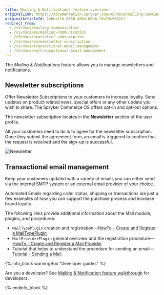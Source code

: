 ```yaml
---
title: Mailing & Notifications feature overview
originalLink: https://documentation.spryker.com/v5/docs/mailing-communication
originalArticleId: 1ebba1fb-9858-4684-b6eb-f3e70c5082e1
redirect_from:
  - /v5/docs/mailing-communication
  - /v5/docs/en/mailing-communication
  - /v5/docs/newsletter-subscription
  - /v5/docs/en/newsletter-subscription
  - /v5/docs/transactional-email-management
  - /v5/docs/en/transactional-email-management
---
```


The *Mailing & Notifications* feature allows you to manage newsletters and notifications.

## Newsletter subscriptions

Offer Newsletter Subscriptions to your customers to increase loyalty. Send updates on product related news, special offers or any other update you wish to share. The Spryker Commerce OS offers opt-in and opt-out options.

The newsletter subscription locates in the **Newsletter** section of the user profile.

All your customers need to do is to agree for the newsletter subscription. Once they submit the agreement form, an email is triggered to confirm that the request is received and the sign-up is successful.

![Newsletter](https://spryker.s3.eu-central-1.amazonaws.com/docs/Features/Mailing+%26+Communication/Newsletter+Subscription/subscribe-to-the-newsletter.gif)

## Transactional email management

Keep your customers updated with a variety of emails you can either send via the internal SMTP system or an external email provider of your choice.

Automated Emails regarding order status, shipping or transactions are just a few examples of how you can support the purchase process and increase brand loyalty.

The following links provide additional information about the Mail module, plugins, and procedures:

*  `MailTypePlugin` creation and  registration—[HowTo - Create and Register a MailTypePlugin](/docs/scos/dev/tutorials-and-howtos/howtos/howto-create-and-register-a-mailtypeplugin.html)
*  `MailProviderPlugin` general overview and the registration procedure—[HowTo - Create and Register a Mail Provider](/docs/scos/dev/tutorials-and-howtos/howtos/howto-create-and-register-a-mail-provider.html)
*  Tutorial that helps to understand the procedure for sending an email—[Tutorial - Sending a Mail](/docs/scos/dev/tutorials-and-howtos/{{page.version}}/introduction-tutorials/tutorial-sending-an-email.html).


{% info_block warningBox "Developer guides" %}

Are you a developer? See [Mailing & Notification feature walkthrough](/docs/scos/dev/feature-walkthroughs/{{page.version}}/mailing-and-notifications-feature-walkthrough.html) for developers.

{% endinfo_block %}
